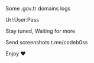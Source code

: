 Some .gov.tr domains logs

Url:User:Pass

Stay tuned, Waiting for more

Send screenshots t.me/codeb0ss

Enjoy ❤️

